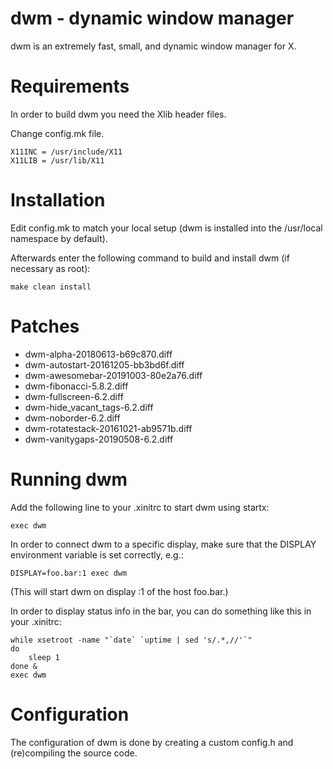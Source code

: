 #	dwm - dynamic window manager
dwm is an extremely fast, small, and dynamic window manager for X.


#	Requirements
In order to build dwm you need the Xlib header files.

Change config.mk file.
```
X11INC = /usr/include/X11
X11LIB = /usr/lib/X11
```

#	Installation
Edit config.mk to match your local setup (dwm is installed into
the /usr/local namespace by default).

Afterwards enter the following command to build and install dwm (if
necessary as root):
```
make clean install
```

#	Patches
+	dwm-alpha-20180613-b69c870.diff
+	dwm-autostart-20161205-bb3bd6f.diff
+	dwm-awesomebar-20191003-80e2a76.diff
+	dwm-fibonacci-5.8.2.diff
+	dwm-fullscreen-6.2.diff
+	dwm-hide_vacant_tags-6.2.diff
+	dwm-noborder-6.2.diff
+	dwm-rotatestack-20161021-ab9571b.diff
+	dwm-vanitygaps-20190508-6.2.diff

#	Running dwm
Add the following line to your .xinitrc to start dwm using startx:
```
exec dwm
```
In order to connect dwm to a specific display, make sure that
the DISPLAY environment variable is set correctly, e.g.:
```
DISPLAY=foo.bar:1 exec dwm
```
(This will start dwm on display :1 of the host foo.bar.)

In order to display status info in the bar, you can do something
like this in your .xinitrc:
```
while xsetroot -name "`date` `uptime | sed 's/.*,//'`"
do
	sleep 1
done &
exec dwm
```

#	Configuration
The configuration of dwm is done by creating a custom config.h
and (re)compiling the source code.
